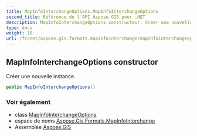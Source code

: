 ```yaml
---
title: MapInfoInterchangeOptions.MapInfoInterchangeOptions
second_title: Référence de l'API Aspose.GIS pour .NET
description: MapInfoInterchangeOptions constructeur. Créer une nouvelle instance.
type: docs
weight: 10
url: /fr/net/aspose.gis.formats.mapinfointerchange/mapinfointerchangeoptions/mapinfointerchangeoptions/
---
```

## MapInfoInterchangeOptions constructor

Créer une nouvelle instance.

```csharp
public MapInfoInterchangeOptions()
```

### Voir également

* class [MapInfoInterchangeOptions](../)
* espace de noms [Aspose.Gis.Formats.MapInfoInterchange](../../mapinfointerchangeoptions/)
* Assemblée [Aspose.GIS](../../../)


